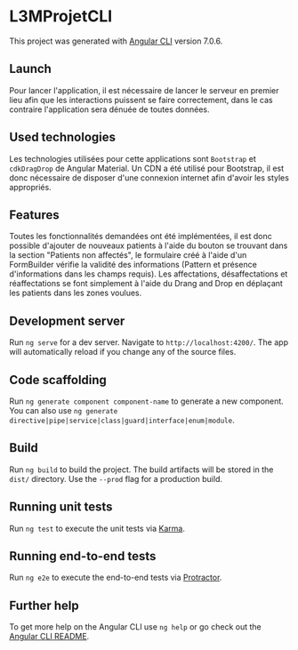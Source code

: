 # L3MProjetCLI

This project was generated with [Angular CLI](https://github.com/angular/angular-cli) version 7.0.6.

## Launch
Pour lancer l'application, il est nécessaire de lancer le serveur en premier lieu afin que les interactions
puissent se faire correctement, dans le cas contraire l'application sera dénuée de toutes données.

## Used technologies
Les technologies utilisées pour cette applications sont `Bootstrap` et `cdkDragDrop` de Angular Material. 
Un CDN a été utilisé pour Bootstrap, il est donc nécessaire de disposer d'une connexion internet afin 
d'avoir les styles appropriés. 

## Features

Toutes les fonctionnalités demandées ont été implémentées, il est donc possible d'ajouter de nouveaux 
patients à l'aide du bouton se trouvant dans la section "Patients non affectés", le formulaire créé à
l'aide d'un FormBuilder vérifie la validité des informations (Pattern et présence d'informations dans les champs requis).
Les affectations, désaffectations et réaffectations se font simplement à l'aide du Drang and Drop en déplaçant les 
patients dans les zones voulues.

## Development server

Run `ng serve` for a dev server. Navigate to `http://localhost:4200/`. The app will automatically reload if you change any of the source files.

## Code scaffolding

Run `ng generate component component-name` to generate a new component. You can also use `ng generate directive|pipe|service|class|guard|interface|enum|module`.

## Build

Run `ng build` to build the project. The build artifacts will be stored in the `dist/` directory. Use the `--prod` flag for a production build.

## Running unit tests

Run `ng test` to execute the unit tests via [Karma](https://karma-runner.github.io).

## Running end-to-end tests

Run `ng e2e` to execute the end-to-end tests via [Protractor](http://www.protractortest.org/).

## Further help

To get more help on the Angular CLI use `ng help` or go check out the [Angular CLI README](https://github.com/angular/angular-cli/blob/master/README.md).
